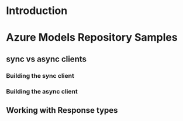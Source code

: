 # Introduction

# Azure Models Repository Samples

## sync vs async clients

### Building the sync client

### Building the async client

## Working with Response types
